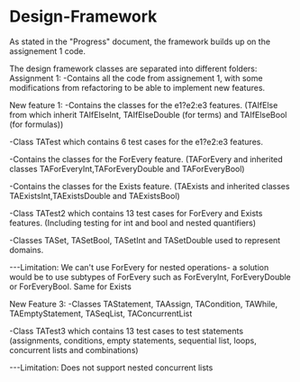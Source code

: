 # Design-Framework

As stated in the "Progress" document, the framework builds up on the assignement 1 code.

The design framework classes are separated into different folders:
Assignment 1:
-Contains all the code from assignement 1, with some modifications from refactoring to be able to implement new features.

New feature 1:
-Contains the classes for the e1?e2:e3 features.
(TAIfElse from which inherit TAIfElseInt, TAIfElseDouble (for terms) and TAIfElseBool (for formulas))

-Class TATest which contains 6 test cases for the e1?e2:e3 features.

-Contains the classes for the ForEvery feature.
(TAForEvery and inherited classes TAForEveryInt,TAForEveryDouble and TAForEveryBool)

-Contains the classes for the Exists feature. 
(TAExists and inherited classes TAExistsInt,TAExistsDouble and TAExistsBool)
  
-Class TATest2 which contains 13 test cases for ForEvery and Exists features.
(Including testing for int and bool and nested quantifiers)

-Classes TASet, TASetBool, TASetInt and TASetDouble used to represent domains.

---Limitation: We can't use ForEvery for nested operations- a solution would be to use subtypes of ForEvery such as ForEveryInt, ForEveryDouble or ForEveryBool. Same for Exists

New Feature 3:
-Classes TAStatement, TAAssign, TACondition, TAWhile, TAEmptyStatement, TASeqList, TAConcurrentList

-Class TATest3 which contains 13 test cases to test statements
(assignments, conditions, empty statements, sequential list, loops, concurrent lists and combinations)

---Limitation: Does not support nested concurrent lists


